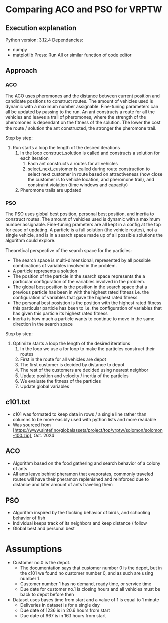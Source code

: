 # Comparing ACO and PSO for VRPTW
## Execution explanation
Python version: 3.12.4
Dependancies:
- numpy
- matplotlib
Press: Run All or similar function of code editor

## Approach
### ACO
The ACO uses pheromones and the distance between current position and candidate positions to construct routes. The amount of vehicles used is dynamic with a maximum number assignable. Fine-tuning parameters can all be updated by passing to the run. An ant constructs a route for all the vehicles and leaves a trail of pheromones, where the strength of the pheromones is dependant on the fitness of the solution. The lower the cost the route / solution the ant constructed, the stronger the pheromone trail.

Step by step:
1. Run starts a loop the length of the desired iterations
    1. In the loop construct_solution is called and constructs a solution for each iteration
        1. Each ant constructs a routes for all vehicles
        2. select_next_customer is called during route construction to select next customer in route based on attractiveness (how close the customer is to vehicle location, and pheromone trail), and constraint violation (time windows and capacity)
    2. Pheromone trails are updated

### PSO
The PSO uses global best position, personal best position, and inertia to construct routes. The amount of vehicles used is dynamic with a maximum number assignable. Fine-tuning prameters are all kept in a config at the top for ease of updating. A particle is a full solution (the vehicle routes), not a single vehicle, and is in a search space made up of all possible solutions the algorithm could explore.

Theoretical perspective of the search space for the particles:
- The search space is multi-dimensional, represented by all possible combinations of variables involved in the problem.
- A particle represents a solution
- The position of the particle in the search space represents the a particular configuration of the variables involved in the problem.
- The global best position is the position in the search space that a previous particle has been in with the highest rated fitness i.e. the configuration of variables that gave the highest rated fitness
- The personal best posistion is the position with the highest rated fitness this particular particle has been to i.e. the configuration of variables that has given this particle its highest rated fitness
- Inertia is how much a particle wants to continue to move in the same direction in the search space

Step by step:
1. Optimize starts a loop the length of the desired iterations
    1. In the loop we use a for loop to make the particles construct their routes
      1. First in the route for all vehicles are depot
      2. The first customer is decided by distance to depot
      3. The rest of the customers are decided using nearest neighbor
    2. Update position and velocity / inertia of the particles
    3. We evaluate the fitness of the particles
    4. Update global variables

## c101.txt
- c101 was formated to keep data in rows / a single line rather than columns to be more easibly used with python lists and more readable
- Was sourced from [https://www.sintef.no/globalassets/project/top/vrptw/solomon/solomon-100.zip], Oct. 2024

## ACO
- Algorithm based on the food gathering and search behavior of a colony of ants
- All ants leave behind pheramon that evaporates, commonly traveled routes will have their pheramon replenished and reinforced due to distance and later amount of ants traveling them

## PSO
- Algorithm inspired by the flocking behavior of birds, and schooling behavior of fish
- Individual keeps track of its neighbors and keep distance / follow
- Global best and personal best

# Assumptions
- Customer no.0 is the depot.
  - The documentation says that customer number 0 is the depot, but in the c101 we found no customer number 0, and as such are using number 1.
  - Customer number 1 has no demand, ready time, or service time
  - Due date for customer no.1 is closing hours and all vehicles must be back to depot before then
- Dataset uses bases time from start and a value of 1 is equal to 1 minute
  - Deliveries in dataset is for a single day
  - Due date of 1236 is in 20.6 hours from start
  - Due date of 967 is in 16.1 hours from start